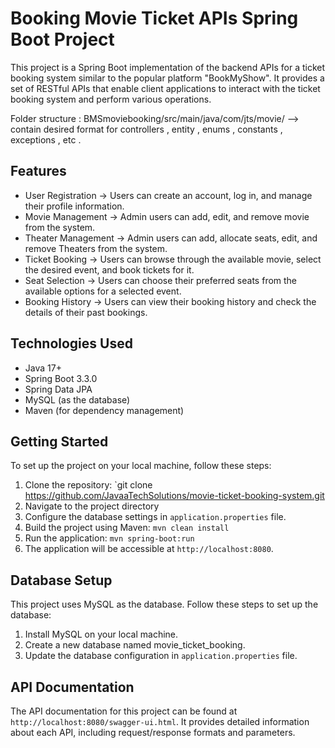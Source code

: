 # Booking Movie Ticket APIs Spring Boot Project

This project is a Spring Boot implementation of the backend APIs for a ticket booking system similar to the popular platform "BookMyShow". It provides a set of RESTful APIs that enable client applications to interact with the ticket booking system and perform various operations.

Folder structure : BMSmoviebooking/src/main/java/com/jts/movie/ --> contain desired format for controllers , entity , enums , constants , exceptions , etc .

## Features
* User Registration -> Users can create an account, log in, and manage their profile information.
* Movie Management -> Admin users can add, edit, and remove movie from the system.
* Theater Management -> Admin users can add, allocate seats, edit, and remove Theaters from the system.
* Ticket Booking -> Users can browse through the available movie, select the desired event, and book tickets for it.
* Seat Selection -> Users can choose their preferred seats from the available options for a selected event.
* Booking History -> Users can view their booking history and check the details of their past bookings.

## Technologies Used
* Java 17+
* Spring Boot 3.3.0 
* Spring Data JPA
* MySQL (as the database)
* Maven (for dependency management)

## Getting Started
To set up the project on your local machine, follow these steps:

1. Clone the repository: `git clone https://github.com/JavaaTechSolutions/movie-ticket-booking-system.git
2. Navigate to the project directory
3. Configure the database settings in `application.properties` file.
4. Build the project using Maven: `mvn clean install`
5. Run the application: `mvn spring-boot:run`
6. The application will be accessible at `http://localhost:8080`.

## Database Setup
This project uses MySQL as the database. Follow these steps to set up the database:
1. Install MySQL on your local machine.
2. Create a new database named movie_ticket_booking.
3. Update the database configuration in `application.properties` file.

## API Documentation
The API documentation for this project can be found at `http://localhost:8080/swagger-ui.html`. It provides detailed information about each API, including request/response formats and parameters.

